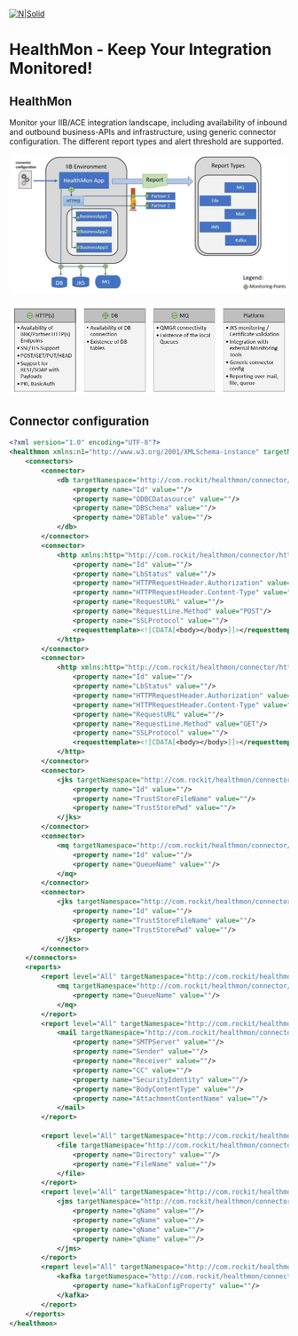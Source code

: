 [![N|Solid](http://www.rockit.consulting/images/logo-fixed.png)](http://www.rockit.consulting)

# HealthMon - Keep Your Integration Monitored!

## HealthMon
Monitor your IIB/ACE integration landscape, including availability of inbound and outbound business-APIs and infrastructure, using generic connector configuration. The different report types and alert threshold are supported. 

![HealthMon-Monitoring](https://raw.githubusercontent.com/rockitconsulting/integration-platform/master/IIB-HealthMon/IIB-HealthMon/docs/img/HealthMon-Monitoring.PNG?raw=true)

![HealthMon-Monitoring-Description](https://raw.githubusercontent.com/rockitconsulting/integration-platform/master/IIB-HealthMon/IIB-HealthMon/docs/img/HealthMon-Monitoring-Description.PNG?raw=true)

## Connector configuration
```xml
<?xml version="1.0" encoding="UTF-8"?>
<healthmon xmlns:n1="http://www.w3.org/2001/XMLSchema-instance" targetNamespace="http://com.rockit/healthmon" n1:noNamespaceSchemaLocation="C:\rockit\projects\rockitsvn_transition\IIB-HealthMon\IIB-HealthMon\healthmon.xsd">
	<connectors>
		<connector>
			<db targetNamespace="http://com.rockit/healthmon/connector/db">
				<property name="Id" value=""/>
				<property name="ODBCDatasource" value=""/>
				<property name="DBSchema" value=""/>
				<property name="DBTable" value=""/>
			</db>
		</connector>
		<connector>
			<http xmlns:http="http://com.rockit/healthmon/connector/http">
				<property name="Id" value=""/>
				<property name="LbStatus" value=""/>
				<property name="HTTPRequestHeader.Authorization" value=""/>
				<property name="HTTPRequestHeader.Content-Type" value=""/>
				<property name="RequestURL" value=""/>
				<property name="RequestLine.Method" value="POST"/>
				<property name="SSLProtocol" value=""/>
				<requesttemplate><![CDATA[<body></body>]]></requesttemplate>
			</http>
		</connector>
		<connector>
			<http xmlns:http="http://com.rockit/healthmon/connector/http">
				<property name="Id" value=""/>
				<property name="LbStatus" value=""/>
				<property name="HTTPRequestHeader.Authorization" value=""/>
				<property name="HTTPRequestHeader.Content-Type" value=""/>
				<property name="RequestURL" value=""/>
				<property name="RequestLine.Method" value="GET"/>
				<property name="SSLProtocol" value=""/>
				<requesttemplate><![CDATA[<body></body>]]></requesttemplate>
			</http>
		</connector>
		<connector>
			<jks targetNamespace="http://com.rockit/healthmon/connector/jks">
				<property name="Id" value=""/>
				<property name="TrustStoreFileName" value=""/>
				<property name="TrustStorePwd" value=""/>
			</jks>
		</connector>
		<connector>
			<mq targetNamespace="http://com.rockit/healthmon/connector/mq">
				<property name="Id" value=""/>
				<property name="QueueName" value=""/>
			</mq>
		</connector>	
		<connector>
			<jks targetNamespace="http://com.rockit/healthmon/connector/jks">
				<property name="Id" value=""/>
				<property name="TrustStoreFileName" value=""/>
				<property name="TrustStorePwd" value=""/>
			</jks>
		</connector>
	</connectors>
	<reports>
		<report level="All" targetNamespace="http://com.rockit/healthmon/report">
			<mq targetNamespace="http://com.rockit/healthmon/connector/mq">
				<property name="QueueName" value=""/>
			</mq>
		</report>	
		<report level="All" targetNamespace="http://com.rockit/healthmon/report">
			<mail targetNamespace="http://com.rockit/healthmon/connector/mail">
				<property name="SMTPServer" value=""/>
				<property name="Sender" value=""/>
				<property name="Receiver" value=""/>
				<property name="CC" value=""/> 	
				<property name="SecurityIdentity" value=""/> 
				<property name="BodyContentType" value=""/>
				<property name="AttachmentContentName" value=""/>
			</mail>
		</report>
		
		<report level="All" targetNamespace="http://com.rockit/healthmon/report">
			<file targetNamespace="http://com.rockit/healthmon/connector/file">
				<property name="Directory" value=""/>
				<property name="FileName" value=""/>
			</file>
		</report>	
		<report level="All" targetNamespace="http://com.rockit/healthmon/report">
			<jms targetNamespace="http://com.rockit/healthmon/connector/jms">
				<property name="qName" value=""/>
				<property name="qName" value=""/>
				<property name="qName" value=""/>
				<property name="qName" value=""/>
			</jms>
		</report>	
		<report level="All" targetNamespace="http://com.rockit/healthmon/report">
			<kafka targetNamespace="http://com.rockit/healthmon/connector/kafka">
				<property name="kafkaConfigProperty" value=""/>
			</kafka>
		</report>	
	</reports>
</healthmon>
```
